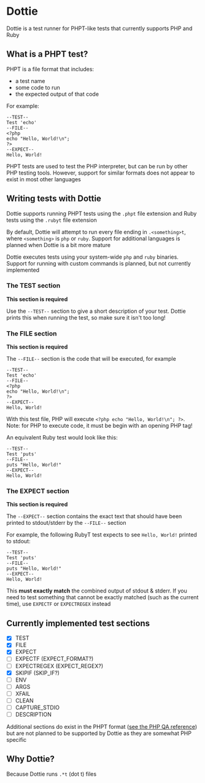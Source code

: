 # Dottie

Dottie is a test runner for PHPT-like tests that currently supports PHP and Ruby

## What is a PHPT test?

PHPT is a file format that includes:

- a test name
- some code to run
- the expected output of that code

For example:

```phpt
--TEST--
Test 'echo'
--FILE--
<?php
echo "Hello, World!\n";
?>
--EXPECT--
Hello, World!
```

PHPT tests are used to test the PHP interpreter, but can be run by other PHP testing tools. However, support for similar formats does not appear to exist in most other languages

## Writing tests with Dottie

Dottie supports running PHPT tests using the `.phpt` file extension and Ruby tests using the `.rubyt` file extension

By default, Dottie will attempt to run every file ending in `.<something>t`, where `<something>` is `php` or `ruby`. Support for additional languages is planned when Dottie is a bit more mature

Dottie executes tests using your system-wide `php` and `ruby` binaries. Support for running with custom commands is planned, but not currently implemented

### The TEST section

**This section is required**

Use the `--TEST--` section to give a short description of your test. Dottie prints this when running the test, so make sure it isn't too long!

### The FILE section

**This section is required**

The `--FILE--` section is the code that will be executed, for example

```phpt
--TEST--
Test 'echo'
--FILE--
<?php
echo "Hello, World!\n";
?>
--EXPECT--
Hello, World!
```

With this test file, PHP will execute `<?php echo "Hello, World!\n"; ?>`. Note: for PHP to execute code, it must be begin with an opening PHP tag!

An equivalent Ruby test would look like this:

```rubyt
--TEST--
Test 'puts'
--FILE--
puts "Hello, World!"
--EXPECT--
Hello, World!
```

### The EXPECT section

**This section is required**

The `--EXPECT--` section contains the exact text that should have been printed to stdout/stderr by the `--FILE--` section

For example, the following RubyT test expects to see `Hello, World!` printed to stdout:

```rubyt
--TEST--
Test 'puts'
--FILE--
puts "Hello, World!"
--EXPECT--
Hello, World!
```

This **must exactly match** the combined output of stdout & stderr. If you need to test something that cannot be exactly matched (such as the current time), use `EXPECTF` or `EXPECTREGEX` instead

## Currently implemented test sections

- [x] TEST
- [x] FILE
- [x] EXPECT
- [ ] EXPECTF (EXPECT_FORMAT?)
- [ ] EXPECTREGEX (EXPECT_REGEX?)
- [x] SKIPIF (SKIP_IF?)
- [ ] ENV
- [ ] ARGS
- [ ] XFAIL
- [ ] CLEAN
- [ ] CAPTURE_STDIO
- [ ] DESCRIPTION

Additional sections do exist in the PHPT format ([see the PHP QA reference](https://qa.php.net/phpt_details.php)) but are not planned to be supported by Dottie as they are somewhat PHP specific

## Why Dottie?

Because Dottie runs `.*t` (dot t) files
